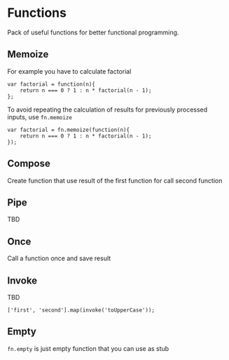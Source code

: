 # Functions

Pack of useful functions for better functional programming.

## Memoize

For example you have to calculate factorial

    var factorial = function(n){
        return n === 0 ? 1 : n * factorial(n - 1);
    };

To avoid repeating the calculation of results for previously processed inputs, use `fn.memoize`

    var factorial = fn.memoize(function(n){
        return n === 0 ? 1 : n * factorial(n - 1);
    });

## Compose

Create function that use result of the first function for call second function

## Pipe

TBD

## Once

Call a function once and save result

## Invoke

TBD

    ['first', 'second'].map(invoke('toUpperCase'));

## Empty

`fn.empty` is just empty function that you can use as stub